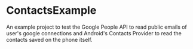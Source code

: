 # ContactsExample
An example project to test the Google People API to read public emails of user's google connections and Android's Contacts Provider to read the contacts saved on the phone itself.
